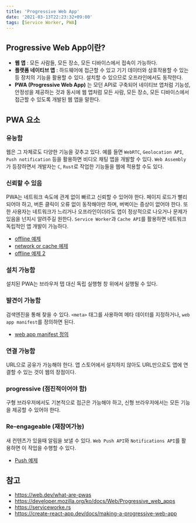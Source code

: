 ```yaml
---
title: 'Progressive Web App'
date: '2021-03-13T22:23:32+09:00'
tags: [Service Worker, PWA]
---
```


## Progressive Web App이란?

- **웹 앱** : 모든 사람들, 모든 장소, 모든 디바이스에서 접속이 가능하다.
- **플랫폼 네이티브 앱** : 하드웨어에 접근할 수 있고 기기 데이터와 상호작용할 수 있는 등 장치의 기능을 활용할 수 있다. 설치할 수 있으므로 오프라인에서도 동작한다.
- **PWA (Progressive Web App)** 는 모던 API로 구축되어 네이티브 앱처럼 기능성, 안정성을 제공하는 것과 동시에 웹 앱처럼 모든 사람, 모든 장소, 모든 디바이스에서 접근할 수 있도록 개발된 웹 앱을 말한다.

## PWA 요소

### 유능함

웹은 그 자체로도 다양한 기능을 갖추고 있다. 예를 들면 `WebRTC`, `Geolocation API`, `Push notification` 등을 활용하면 비디오 채팅 앱을 개발할 수 있다. `Web Assembly`가 등장하면서 개발자는 `C`, `Rust`로 작업한 기능들을 웹에 적용할 수도 있다.

### 신뢰할 수 있음

PWA는 네트워크 속도에 관계 없이 빠르고 신뢰할 수 있어야 한다. 페이지 로드가 빨리 되어야 하고, 버튼 클릭이 오류 없이 동작해야만 하며, 버벅이는 증상이 없어야 한다. 또한 사용자는 네트워크가 느리거나 오프라인이더라도 앱이 정상적으로 나오거나 문제가 있음을 넌지시 알려주길 원한다. `Service Worker`과 `Cache API`를 활용하면 네트워크 독립적인 앱 개발이 가능하다.

- [offline 예제](https://serviceworke.rs/offline-fallback_demo.html)
- [network or cache 예제](https://serviceworke.rs/strategy-network-or-cache_demo.html)
- [offline 예제 2](https://web.dev/offline-fallback-page/)

### 설치 가능함

설치된 PWA는 브라우저 탭 대신 독립 실행형 창 위에서 실행될 수 있다.

### 발견이 가능함

검색엔진을 통해 찾을 수 있다. `<meta>` 태그를 사용하여 메타 데이터를 지정하거나, `web app manifest`를 정의하면 된다.

- [web app manifest 정의](https://web.dev/add-manifest/)

### 연결 가능함

URL으로 공유가 가능해야 한다. 앱 스토어에서 설치하지 않아도 URL만으로도 앱에 연결할 수 있는 것이 웹의 장점이다.

### progressive (점진적이어야 함)

구형 브라우저에서도 기본적으로 접근은 가능해야 하고, 신형 브라우저에서는 모든 기능을 제공할 수 있어야 한다.

### Re-engageable (재참여가능)

새 컨텐츠가 있을때 알림을 보낼 수 있다. `Web Push API`와 `Notifications API`를 활용하면 이 작업을 수행할 수 있다.

- [Push 예제](https://serviceworke.rs/push-payload_demo.html)

## 참고

- https://web.dev/what-are-pwas
- https://developer.mozilla.org/ko/docs/Web/Progressive_web_apps
- https://serviceworke.rs
- https://create-react-app.dev/docs/making-a-progressive-web-app
